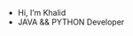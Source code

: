 -  Hi, I’m Khalid
-  JAVA && PYTHON Developer



<!---
IMihawk/IMihawk is a ✨ special ✨ repository because its `README.md` (this file) appears on your GitHub profile.
You can click the Preview link to take a look at your changes.
--->
